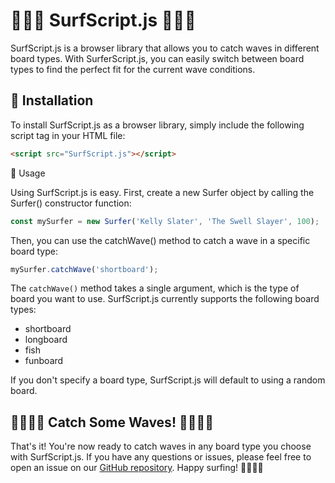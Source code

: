 # 🌊🏄‍♂️ SurfScript.js 🏄‍♀️🌊

SurfScript.js is a browser library that allows you to catch waves in different board types. With SurferScript.js, you can easily switch between board types to find the perfect fit for the current wave conditions.

## 🚀 Installation

To install SurfScript.js as a browser library, simply include the following script tag in your HTML file:

```html
<script src="SurfScript.js"></script>
```

🌊 Usage

Using SurfScript.js is easy. First, create a new Surfer object by calling the Surfer() constructor function:

```javascript
const mySurfer = new Surfer('Kelly Slater', 'The Swell Slayer', 100);
```
Then, you can use the catchWave() method to catch a wave in a specific board type:

```javascript
mySurfer.catchWave('shortboard');
```

The `catchWave()` method takes a single argument, which is the type of board you want to use. SurfScript.js currently supports the following board types:

- shortboard
- longboard
- fish
- funboard

If you don't specify a board type, SurfScript.js will default to using a random board.

## 🌊🏄‍♂️🌊 Catch Some Waves! 🌊🏄‍♀️🌊

That's it! You're now ready to catch waves in any board type you choose with SurfScript.js. If you have any questions or issues, please feel free to open an issue on our [GitHub repository](https://github.com/FedC/surfscript.git). Happy surfing! 🤙🏄‍♂️🌊